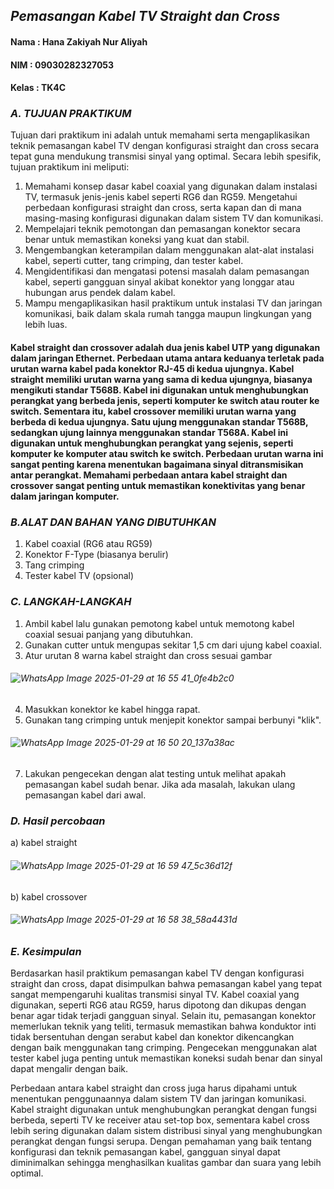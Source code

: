 
## *Pemasangan Kabel TV Straight dan Cross*

#### Nama  : Hana Zakiyah Nur Aliyah
#### NIM   : 09030282327053
#### Kelas : TK4C

### *A. TUJUAN PRAKTIKUM*
Tujuan dari praktikum ini adalah untuk memahami serta mengaplikasikan teknik pemasangan kabel TV dengan konfigurasi straight dan cross secara tepat guna mendukung transmisi sinyal yang optimal. Secara lebih spesifik, tujuan praktikum ini meliputi:

1. Memahami konsep dasar kabel coaxial yang digunakan dalam instalasi TV, termasuk jenis-jenis kabel seperti RG6 dan RG59.
Mengetahui perbedaan konfigurasi straight dan cross, serta kapan dan di mana masing-masing konfigurasi digunakan dalam sistem TV dan komunikasi.
2. Mempelajari teknik pemotongan dan pemasangan konektor secara benar untuk memastikan koneksi yang kuat dan stabil.
3. Mengembangkan keterampilan dalam menggunakan alat-alat instalasi kabel, seperti cutter, tang crimping, dan tester kabel.
4. Mengidentifikasi dan mengatasi potensi masalah dalam pemasangan kabel, seperti gangguan sinyal akibat konektor yang longgar atau hubungan arus pendek dalam kabel.
5. Mampu mengaplikasikan hasil praktikum untuk instalasi TV dan jaringan komunikasi, baik dalam skala rumah tangga maupun lingkungan yang lebih luas.

#### Kabel straight dan crossover adalah dua jenis kabel UTP yang digunakan dalam jaringan Ethernet. Perbedaan utama antara keduanya terletak pada urutan warna kabel pada konektor RJ-45 di kedua ujungnya. Kabel straight memiliki urutan warna yang sama di kedua ujungnya, biasanya mengikuti standar T568B. Kabel ini digunakan untuk menghubungkan perangkat yang berbeda jenis, seperti komputer ke switch atau router ke switch. Sementara itu, kabel crossover memiliki urutan warna yang berbeda di kedua ujungnya. Satu ujung menggunakan standar T568B, sedangkan ujung lainnya menggunakan standar T568A. Kabel ini digunakan untuk menghubungkan perangkat yang sejenis, seperti komputer ke komputer atau switch ke switch. Perbedaan urutan warna ini sangat penting karena menentukan bagaimana sinyal ditransmisikan antar perangkat. Memahami perbedaan antara kabel straight dan crossover sangat penting untuk memastikan konektivitas yang benar dalam jaringan komputer.

### *B.ALAT DAN BAHAN YANG DIBUTUHKAN*
1. Kabel coaxial (RG6 atau RG59)
2. Konektor F-Type (biasanya berulir)
3. Tang crimping
4. Tester kabel TV (opsional)

### *C. LANGKAH-LANGKAH*
1. Ambil kabel lalu gunakan pemotong kabel untuk memotong kabel coaxial sesuai panjang yang dibutuhkan.
2. Gunakan cutter untuk mengupas sekitar 1,5 cm dari ujung kabel coaxial.
3. Atur urutan 8 warna kabel straight dan cross sesuai gambar
###### ![WhatsApp Image 2025-01-29 at 16 55 41_0fe4b2c0](https://github.com/user-attachments/assets/b4775e86-3cc8-4f97-9b54-8d84e16a1214)
4. Masukkan konektor ke kabel hingga rapat.
5. Gunakan tang crimping untuk menjepit konektor sampai berbunyi "klik".
###### ![WhatsApp Image 2025-01-29 at 16 50 20_137a38ac](https://github.com/user-attachments/assets/c58e2ac0-aa7d-4be5-a2dc-40203ef87e8c)
7. Lakukan pengecekan dengan alat testing untuk melihat apakah pemasangan kabel sudah benar. Jika ada masalah, lakukan ulang pemasangan kabel dari awal.



### *D. Hasil percobaan* 

a) kabel straight
###### ![WhatsApp Image 2025-01-29 at 16 59 47_5c36d12f](https://github.com/user-attachments/assets/0a52b388-757a-4919-9ffd-cf3c191d7d01)

b) kabel crossover 
###### ![WhatsApp Image 2025-01-29 at 16 58 38_58a4431d](https://github.com/user-attachments/assets/d47bab12-64da-42bb-aa3a-0717f59c132a)

### *E. Kesimpulan*

Berdasarkan hasil praktikum pemasangan kabel TV dengan konfigurasi straight dan cross, dapat disimpulkan bahwa pemasangan kabel yang tepat sangat mempengaruhi kualitas transmisi sinyal TV. Kabel coaxial yang digunakan, seperti RG6 atau RG59, harus dipotong dan dikupas dengan benar agar tidak terjadi gangguan sinyal. Selain itu, pemasangan konektor memerlukan teknik yang teliti, termasuk memastikan bahwa konduktor inti tidak bersentuhan dengan serabut kabel dan konektor dikencangkan dengan baik menggunakan tang crimping. Pengecekan menggunakan alat tester kabel juga penting untuk memastikan koneksi sudah benar dan sinyal dapat mengalir dengan baik.

Perbedaan antara kabel straight dan cross juga harus dipahami untuk menentukan penggunaannya dalam sistem TV dan jaringan komunikasi. Kabel straight digunakan untuk menghubungkan perangkat dengan fungsi berbeda, seperti TV ke receiver atau set-top box, sementara kabel cross lebih sering digunakan dalam sistem distribusi sinyal yang menghubungkan perangkat dengan fungsi serupa. Dengan pemahaman yang baik tentang konfigurasi dan teknik pemasangan kabel, gangguan sinyal dapat diminimalkan sehingga menghasilkan kualitas gambar dan suara yang lebih optimal.







